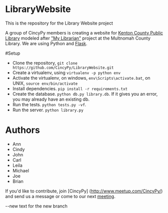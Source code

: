 # LibraryWebsite
This is the repository for the Library Website project

A group of CincyPy members is creating a website for [Kenton County Public Library](http://www.kentonlibrary.org/) modeled after ["My Librarian"](https://multcolib.org/my-librarian) project at the Multnomah County Library. We are using Python and [Flask](http://flask.pocoo.org/).

#Setup
* Clone the repository, `git clone https://github.com/CincyPy/LibraryWebsite.git`
* Create a virtualenv, using `virtualenv -p python env`
* Activate the virtualenv, on windows, `env\Scripts\activate.bat`, on UNIX, `source env/bin/activate`
* Install dependencies. `pip install -r requirements.txt`
* Create the database. `python db.py library.db`.  If it gives you an error, you may already have an existing db.
* Run the tests. `python tests.py -vf`.
* Run the server. `python library.py`

# Authors
* Ann
* Cindy
* John
* Carl
* Leila
* Michael
* Joe 
* Brian 

If you'd like to contribute, join [CincyPy] (http://www.meetup.com/CincyPy/) and send us a message or come to our next [meeting](http://www.meetup.com/CincyPy/).

--new text for the new branch
